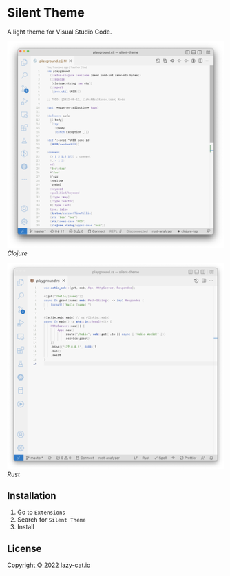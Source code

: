 # Silent Theme

A light theme for Visual Studio Code.

![VSCode Light Clojure](https://raw.githubusercontent.com/lazy-cat-io/silent-theme/master/screenshots/vscode-light-clojure.png)
*Clojure*

![VSCode Light Rust](https://raw.githubusercontent.com/lazy-cat-io/silent-theme/master/screenshots/vscode-light-rust.png)
*Rust*

## Installation

1. Go to `Extensions`
2. Search for `Silent Theme`
3. Install

## License

[Copyright © 2022 lazy-cat.io](https://raw.githubusercontent.com/lazy-cat-io/silent-theme/master/vscode/license)
